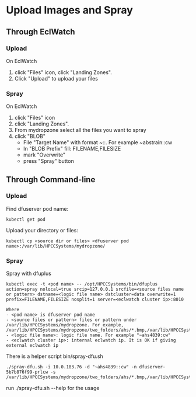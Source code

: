 # Upload Images and Spray

## Through EclWatch
### Upload
On EclWatch 
1. click "Files" icon, click "Landing Zones". 
2. Click "Upload" to upload your files
### Spray
On EclWatch 
1. click "Files" icon
2. click "Landing Zones".
3. From mydropzone select all the files you want to spray
4. click "BLOB"
   * File "Target Name" with format ~<name>::<your initial>. For example ~abstrain::cw
   * In "BLOB Prefix" fill: FILENAME,FILESIZE
   * mark "Overwrite"
   * press "Spray" button


## Through Command-line
### Upload
Find dfuserver pod name:
```code
kubectl get pod 
```
Upload your directory or files:
```code
kubectl cp <source dir or files> <dfuserver pod name>:/var/lib/HPCCSystems/mydropzone/
```

### Spray
Spray with dfuplus
```code
kubectl exec -t <pod name> -- /opt/HPCCSystems/bin/dfuplus action=spray nolocal=true srcip=127.0.0.1 srcfile=<source files name or pattern> dstname=<logic file name> dstcluster=data overwrite=1 prefix=FILENAME,FILESIZE nosplit=1 server=<eclwatch cluster ip>:8010

Where
- <pod name> is dfuserver pod name
- <source files or pattern> files or pattern under /var/lib/HPCCSystems/mydropzone. For example,  /var/lib/HPCCSystems/mydropzone/two_folders/ahs/*.bmp,/var/lib/HPCCSystems/mydropzone/two_folders/notahs/*.bmp
- <logic file name>: logic file name. For example "~ahs4839:cw"
- <eclwatch cluster ip>: internal eclwatch ip. It is OK if giving external eclwatch ip
```
There is a helper script bin/spray-dfu.sh
```code
./spray-dfu.sh -i 10.0.183.76 -d "~ahs4839::cw" -n dfuserver-5b7b876f99-prlcw -s /var/lib/HPCCSystems/mydropzone/two_folders/ahs/*.bmp,/var/lib/HPCCSystems/mydropzone/two_folders/notahs/*.bmp
```
run ./spray-dfu.sh --help for the usage

